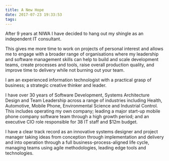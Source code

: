 ```yaml
---
title: A New Hope
date: 2017-07-23 19:33:53
tags:
---
```

After 9 years at NIWA I have decided to hang out my shingle as an independent IT consultant.

This gives me more time to work on projects of personal interest and allows me to engage with a broader range of organisations where my leadership and software management skills can help to build and scale development teams, create processes and tools, raise overall production quality, and improve time to delivery while not burning out your team.

I am an experienced information technologist with a practical grasp of business; a strategic creative thinker and leader.

I have over 30 years of Software Development, Systems Architecture Design and Team Leadership across a range of industries including Health, Automotive, Mobile Phone, Environmental Science and Industrial Control. This includes operating my own company; leading a major start-up mobile phone company software team through a high growth period; and an executive CIO role responsible for 38 IT staff and $12m budget.

I have a clear track record as an innovative systems designer and project manager taking ideas from conception through implementation and delivery and into operation through a full business-process-aligned life cycle, managing teams using agile methodologies, leading edge tools and technologies.
